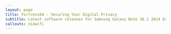 ```yaml
---
layout: page
title: Fortress64 - Securing Your Digital Privacy
subtitle: Latest software releases for Samsung Galaxy Note 10.1 2014 Edition (n1awifi)
callouts: n1awifi
---
```

